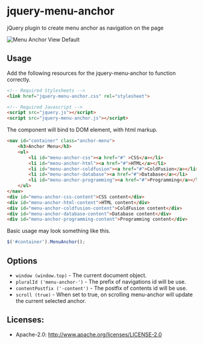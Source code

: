 # jquery-menu-anchor
jQuery plugin to create menu anchor as navigation on the page

![Menu Anchor View Default](https://raw.githubusercontent.com/maasdi/jquery-menu-anchor/master/demo/sample.png)

## Usage
Add the following resources for the jquery-menu-anchor to function correctly.
```html
<!-- Required Stylesheets -->
<link href="jquery-menu-anchor.css" rel="stylesheet">

<!-- Required Javascript -->
<script src="jquery.js"></script>
<script src="jquery-menu-anchor.js"></script>
```

The component will bind to DOM element, with html markup.

```html
<nav id="container" class="anchor-menu">
	<h3>Anchor Menu</h3>
    <ul>
    	<li id="menu-anchor-css"><a href="#" >CSS</a></li>
        <li id="menu-anchor-html"><a href="#">HTML</a></li>
        <li id="menu-anchor-coldfusion"><a href="#">ColdFusion</a></li>
        <li id="menu-anchor-database"><a href="#">Database</a></li>
        <li id="menu-anchor-programming"><a href="#">Programming</a></li>
    </ul>
</nav>
<div id="menu-anchor-css-content">CSS content</div>
<div id="menu-anchor-html-content">HTML content</div>
<div id="menu-anchor-coldfusion-content">ColdFusion content</div>
<div id="menu-anchor-database-content">Database content</div>
<div id="menu-anchor-programming-content">Programming content</div>
```

Basic usage may look something like this.

```javascript
$('#container').MenuAnchor();
```

## Options
* `window (window.top)` - The current document object.
* `pluralId ('menu-anchor-')` - The prefix of navigations id will be use.
* `contentPostfix ('-content')` - The postfix of contents id will be use.
* `scroll (true)` - When set to true, on scrolling menu-anchor will update the current selected anchor.

## Licenses:
* Apache-2.0: http://www.apache.org/licenses/LICENSE-2.0